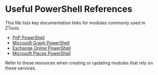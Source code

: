 # Useful PowerShell References

This file lists key documentation links for modules commonly used in ZTools.

- [PnP PowerShell](https://pnp.github.io/powershell/)
- [Microsoft Graph PowerShell](https://learn.microsoft.com/en-us/powershell/microsoftgraph/navigating?view=graph-powershell-1.0)
- [Exchange Online PowerShell](https://learn.microsoft.com/en-us/powershell/exchange/connect-to-exchange-online-powershell?view=exchange-ps)
- [Microsoft Places PowerShell](https://learn.microsoft.com/en-us/microsoft-365/places/powershell/connect-microsoftplaces)

Refer to these resources when creating or updating modules that rely on these services.
